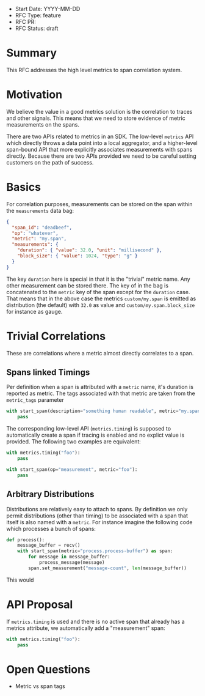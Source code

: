 - Start Date: YYYY-MM-DD
- RFC Type: feature
- RFC PR: <link>
- RFC Status: draft

# Summary

This RFC addresses the high level metrics to span correlation system.

# Motivation

We believe the value in a good metrics solution is the correlation to traces and other signals.
This means that we need to store evidence of metric measurements on the spans.

There are two APIs related to metrics in an SDK.  The low-level `metrics` API which directly
throws a data point into a local aggregator, and a higher-level span-bound API that more
explicitly associates measurements with spans directly.  Because there are two APIs provided
we need to be careful setting customers on the path of success.

# Basics

For correlation purposes, measurements can be stored on the span within the `measurements`
data bag:

```json
{
  "span_id": "deadbeef",
  "op": "whatever",
  "metric": "my.span",
  "measurements": {
    "duration": { "value": 32.0, "unit": "millisecond" },
    "block_size": { "value": 1024, "type": "g" }
  }
}
```

The key `duration` here is special in that it is the "trivial" metric name.  Any
other measurement can be stored there.  The key of in the bag is concatenated to the
`metric` key of the span except for the `duration` case.  That means that in the above
case the metrics `custom/my.span` is emitted as distribution (the default) with
`32.0` as value and `custom/my.span.block_size` for instance as gauge.

# Trivial Correlations

These are correlations where a metric almost directly correlates to a span.

## Spans linked Timings

Per definition when a span is attributed with a `metric` name, it's duration is reported
as metric.  The tags associated with that metric are taken from the `metric_tags` parameter

```python
with start_span(description="something human readable", metric="my.span"):
    pass
```

The corresponding low-level API (`metrics.timing`) is supposed to automatically create a
span if tracing is enabled and no explict value is provided.  The following two examples
are equivalent:

```python
with metrics.timing("foo"):
    pass

with start_span(op="measurement", metric="foo"):
    pass
```

## Arbitrary Distributions

Distributions are relatively easy to attach to spans.  By definition we only permit
distributions (other than timing) to be associated with a span that itself is also
named with a `metric`.  For instance imagine the following code which processes a bunch
of spans:

```python
def process():
    message_buffer = recv()
    with start_span(metric="process.process-buffer") as span:
        for message in message_buffer:
            process_message(message)
        span.set_measurement("message-count", len(message_buffer))
```

This would

# API Proposal

If `metrics.timing` is used and there is no active span that already has a metrics attribute,
we automatically add a "measurement" span:

```python
with metrics.timing("foo"):
    pass
```

# Open Questions

* Metric vs span tags
